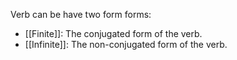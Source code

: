Verb can be have two form forms:
- [[Finite]]: The conjugated form of the verb.
- [[Infinite]]: The non-conjugated form of the verb.